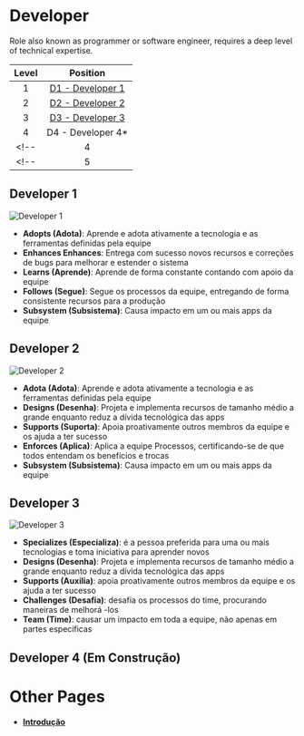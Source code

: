 # Developer

Role also known as programmer or software engineer, requires a deep level of technical expertise.

| Level | Position |
| :---: | :---: |
| 1 | [D1 - Developer 1](#d1---developer-1) |
| 2 | [D2 - Developer 2](#d2---developer-2) |
| 3 | [D3 - Developer 3](#d3---developer-3) |
| 4 | D4 - Developer 4* |
<!-- | 4 | [D4 - Developer 4](#d4---developer-4) | -->
<!-- | 5 | [D5 - Developer 5](#d5---developer-5) | -->

## Developer 1

<picture>
  <source media="(prefers-color-scheme: light)" srcset="{{site.baseurl}}/charts/developer-1.png">
  <img alt="Developer 1" src="{{site.baseurl}}/charts/developer-1.png">
</picture>

* **Adopts (Adota)**: Aprende e adota ativamente a tecnologia e as ferramentas definidas pela equipe
* **Enhances Enhances**: Entrega com sucesso novos recursos e correções de bugs para melhorar e estender o sistema
* **Learns (Aprende)**: Aprende de forma constante contando com apoio da equipe
* **Follows (Segue)**: Segue os processos da equipe, entregando de forma consistente recursos para a produção
* **Subsystem (Subsistema)**: Causa impacto em um ou mais apps da equipe

## Developer 2

<picture>
  <source media="(prefers-color-scheme: light)" srcset="{{site.baseurl}}/charts/developer-2.png">
  <img alt="Developer 2" src="{{site.baseurl}}/charts/developer-2.png">
</picture>

* **Adota (Adota)**: Aprende e adota ativamente a tecnologia e as ferramentas definidas pela equipe
* **Designs (Desenha)**: Projeta e implementa recursos de tamanho médio a grande enquanto reduz a dívida tecnológica das apps
* **Supports (Suporta)**: Apoia proativamente outros membros da equipe e os ajuda a ter sucesso
* **Enforces (Aplica)**: Aplica a equipe Processos, certificando-se de que todos entendam os benefícios e trocas
* **Subsystem (Subsistema)**: Causa impacto em um ou mais apps da equipe

## Developer 3

<picture>
  <source media="(prefers-color-scheme: light)" srcset="{{site.baseurl}}/charts/developer-3.png">
  <img alt="Developer 3" src="{{site.baseurl}}/charts/developer-3.png">
</picture>

* **Specializes (Especializa)**: é a pessoa preferida para uma ou mais tecnologias e toma iniciativa para aprender novos
* **Designs (Desenha)**: Projeta e implementa recursos de tamanho médio a grande enquanto reduz a dívida tecnológica das apps
* **Supports (Auxilia)**: apoia proativamente outros membros da equipe e os ajuda a ter sucesso
* **Challenges (Desafia)**: desafia os processos do time, procurando maneiras de melhorá -los
* **Team (Time)**: causar um impacto em toda a equipe, não apenas em partes específicas

## Developer 4 (Em Construção)
<!-- 
<picture>
  <source media="(prefers-color-scheme: light)" srcset="{{site.baseurl}}/charts/developer-4.png">
  <img alt="Developer 4" src="{{site.baseurl}}/charts/developer-4.png">
</picture>

* **Evangelizes (Evangeliza)** Pesquisas, cria provas de conceito e apresenta novas tecnologias para a equipe
* **Owns (Possui)** possui a operação de produção e monitoramento do sistema e está ciente de seus SLAs
* **Mentors (Mentora)** orienta outros a acelerar seu crescimento de carreira e os incentiva a participar
* **Challenges (Desafia)** Desafia a equipe processa, procurando maneiras de melhorá -los
* **Team (Time)** causa um impacto em toda a equipe, não apenas em partes específicas dele -->

<!-- ## D5 - Developer 5

<picture>
  <source media="(prefers-color-scheme: light)" srcset="{{site.baseurl}}/charts/developer-5.png">
  <img alt="Developer 5" src="{{site.baseurl}}/charts/developer-5.png">
</picture>

* **Masters (Mestre)** tem um conhecimento muito profundo sobre toda a pilha de tecnologia do sistema
* **Evolves (Evolui)** Evolui a arquitetura para apoiar os requisitos futuros e define seus SLAs
* **Mentors (Mentora)** orienta outros a acelerar seu crescimento de carreira e os incentiva a participar
* **Adjusts (Ajusta)** Ajusta os processos da equipe, ouvindo feedback e orientando a equipe através das alterações
* **Multiple Teams (várias equipes)** causam impacto não apenas em toda a equipe, mas também em outras equipes -->

# Other Pages

* [**Introdução**](README.md)
<!-- * [**Tech Lead**](TechLead.md)
* [**Engineering Manager**](EngineeringManager.md)
* [**Tech Lead vs Engineering Manager**](TechLead-EngineeringManager.md)
* [**Managing Managers**](Managing-Managers.md) -->
